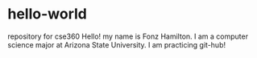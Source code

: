 # hello-world
repository for cse360
Hello! my name is Fonz Hamilton. I am a computer science major at Arizona State University. I am practicing git-hub!
